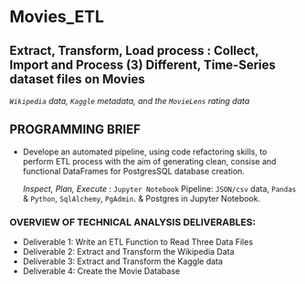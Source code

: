 # __Movies_ETL__
## Extract, Transform, Load process : Collect, Import and Process (3) Different, Time-Series dataset files on Movies
_`Wikipedia` data, `Kaggle` metadata, and the `MovieLens` rating data_

## __PROGRAMMING BRIEF__
- Develope an automated pipeline, using code refactoring skills, to perform ETL process with the aim of generating clean, consise and functional DataFrames for PostgresSQL database creation. 

  _Inspect, Plan, Execute_ :
`Jupyter Notebook` Pipeline: `JSON/csv` data, `Pandas` &amp; `Python`, `SqlAlchemy`, `PgAdmin`. &  Postgres in Jupyter Notebook. 

### __OVERVIEW OF TECHNICAL ANALYSIS DELIVERABLES:__
  - Deliverable 1: Write an ETL Function to Read Three Data Files
  - Deliverable 2: Extract and Transform the Wikipedia Data
  - Deliverable 3: Extract and Transform the Kaggle data
  - Deliverable 4: Create the Movie Database

